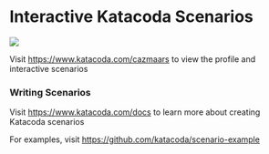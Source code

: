 # Interactive Katacoda Scenarios

[![](http://shields.katacoda.com/katacoda/cazmaars/count.svg)](https://www.katacoda.com/cazmaars "Get your profile on Katacoda.com")

Visit https://www.katacoda.com/cazmaars to view the profile and interactive scenarios

### Writing Scenarios
Visit https://www.katacoda.com/docs to learn more about creating Katacoda scenarios

For examples, visit https://github.com/katacoda/scenario-example
